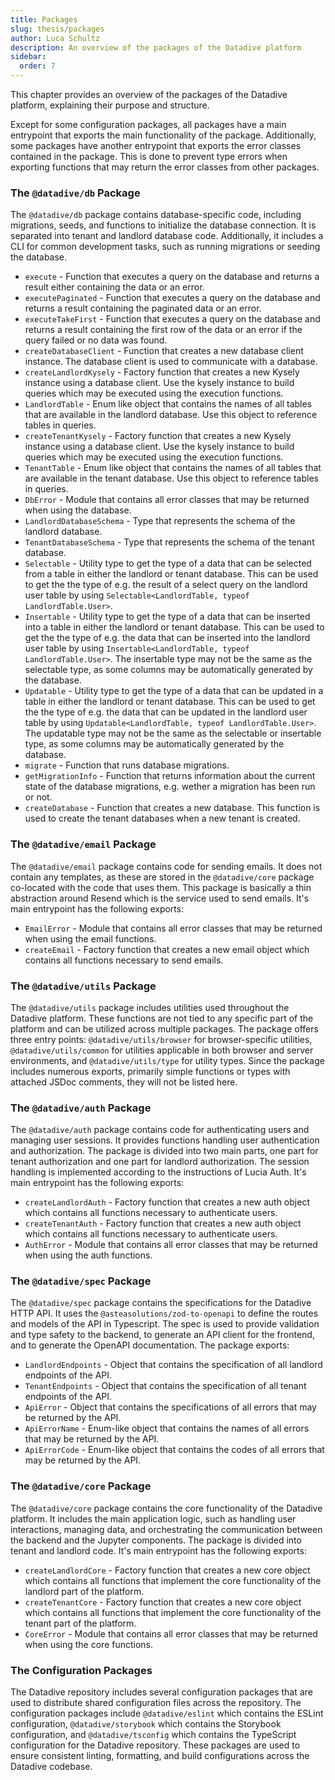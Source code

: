```yaml
---
title: Packages
slug: thesis/packages
author: Luca Schultz
description: An overview of the packages of the Datadive platform
sidebar:
  order: 7
---
```


This chapter provides an overview of the packages of the Datadive platform, explaining their purpose and structure.

Except for some configuration packages, all packages have a main entrypoint that exports the main functionality of the package. Additionally, some packages have another entrypoint that exports the error classes contained in the package. This is done to prevent type errors when exporting functions that may return the error classes from other packages.

### The `@datadive/db` Package

The `@datadive/db` package contains database-specific code, including migrations, seeds, and functions to initialize the database connection. It is separated into tenant and landlord database code. Additionally, it includes a CLI for common development tasks, such as running migrations or seeding the database.

- `execute` - Function that executes a query on the database and returns a result either containing the data or an error.
- `executePaginated` - Function that executes a query on the database and returns a result containing the paginated data or an error.
- `executeTakeFirst` - Function that executes a query on the database and returns a result containing the first row of the data or an error if the query failed or no data was found.
- `createDatabaseClient` - Function that creates a new database client instance. The database client is used to communicate with a database.
- `createLandlordKysely` - Factory function that creates a new Kysely instance using a database client. Use the kysely instance to build queries which may be executed using the execution functions.
- `LandlordTable` - Enum like object that contains the names of all tables that are available in the landlord database. Use this object to reference tables in queries.
- `createTenantKysely` - Factory function that creates a new Kysely instance using a database client. Use the kysely instance to build queries which may be executed using the execution functions.
- `TenantTable` - Enum like object that contains the names of all tables that are available in the tenant database. Use this object to reference tables in queries.
- `DbError` - Module that contains all error classes that may be returned when using the database.
- `LandlordDatabaseSchema` - Type that represents the schema of the landlord database.
- `TenantDatabaseSchema` - Type that represents the schema of the tenant database.
- `Selectable` - Utility type to get the type of a data that can be selected from a table in either the landlord or tenant database. This can be used to get the the type of e.g. the result of a select query on the landlord user table by using `Selectable<LandlordTable, typeof LandlordTable.User>`.
- `Insertable` - Utility type to get the type of a data that can be inserted into a table in either the landlord or tenant database. This can be used to get the the type of e.g. the data that can be inserted into the landlord user table by using `Insertable<LandlordTable, typeof LandlordTable.User>`. The insertable type may not be the same as the selectable type, as some columns may be automatically generated by the database.
- `Updatable` - Utility type to get the type of a data that can be updated in a table in either the landlord or tenant database. This can be used to get the the type of e.g. the data that can be updated in the landlord user table by using `Updatable<LandlordTable, typeof LandlordTable.User>`. The updatable type may not be the same as the selectable or insertable type, as some columns may be automatically generated by the database.
- `migrate` - Function that runs database migrations.
- `getMigrationInfo` - Function that returns information about the current state of the database migrations, e.g. wether a migration has been run or not.
- `createDatabase` - Function that creates a new database. This function is used to create the tenant databases when a new tenant is created.

### The `@datadive/email` Package

The `@datadive/email` package contains code for sending emails. It does not contain any templates, as these are stored in the `@datadive/core` package co-located with the code that uses them. This package is basically a thin abstraction around Resend which is the service used to send emails. It's main entrypoint has the following exports:

- `EmailError` - Module that contains all error classes that may be returned when using the email functions.
- `createEmail` - Factory function that creates a new email object which contains all functions necessary to send emails.

### The `@datadive/utils` Package

The `@datadive/utils` package includes utilities used throughout the Datadive platform. These functions are not tied to any specific part of the platform and can be utilized across multiple packages. The package offers three entry points: `@datadive/utils/browser` for browser-specific utilities, `@datadive/utils/common` for utilities applicable in both browser and server environments, and `@datadive/utils/type` for utility types. Since the package includes numerous exports, primarily simple functions or types with attached JSDoc comments, they will not be listed here.

### The `@datadive/auth` Package

The `@datadive/auth` package contains code for authenticating users and managing user sessions. It provides functions handling user authentication and authorization. The package is divided into two main parts, one part for tenant authorization and one part for landlord authorization. The session handling is implemented according to the instructions of Lucia Auth. It's main entrypoint has the following exports:

- `createLandlordAuth` - Factory function that creates a new auth object which contains all functions necessary to authenticate users.
- `createTenantAuth` - Factory function that creates a new auth object which contains all functions necessary to authenticate users.
- `AuthError` - Module that contains all error classes that may be returned when using the auth functions.

### The `@datadive/spec` Package

The `@datadive/spec` package contains the specifications for the Datadive HTTP API. It uses the `@asteasolutions/zod-to-openapi` to define the routes and models of the API in Typescript. The spec is used to provide validation and type safety to the backend, to generate an API client for the frontend, and to generate the OpenAPI documentation. The package exports:

- `LandlordEndpoints` - Object that contains the specification of all landlord endpoints of the API.
- `TenantEndpoints` - Object that contains the specification of all tenant endpoints of the API.
- `ApiError` - Object that contains the specifications of all errors that may be returned by the API.
- `ApiErrorName` - Enum-like object that contains the names of all errors that may be returned by the API.
- `ApiErrorCode` - Enum-like object that contains the codes of all errors that may be returned by the API.

### The `@datadive/core` Package

The `@datadive/core` package contains the core functionality of the Datadive platform. It includes the main application logic, such as handling user interactions, managing data, and orchestrating the communication between the backend and the Jupyter components. The package is divided into tenant and landlord code. It's main entrypoint has the following exports:

- `createLandlordCore` - Factory function that creates a new core object which contains all functions that implement the core functionality of the landlord part of the platform.
- `createTenantCore` - Factory function that creates a new core object which contains all functions that implement the core functionality of the tenant part of the platform.
- `CoreError` - Module that contains all error classes that may be returned when using the core functions.

### The Configuration Packages

The Datadive repository includes several configuration packages that are used to distribute shared configuration files across the repository. The configuration packages include `@datadive/eslint` which contains the ESLint configuration, `@datadive/storybook` which contains the Storybook configuration, and `@datadive/tsconfig` which contains the TypeScript configuration for the Datadive repository. These packages are used to ensure consistent linting, formatting, and build configurations across the Datadive codebase.
